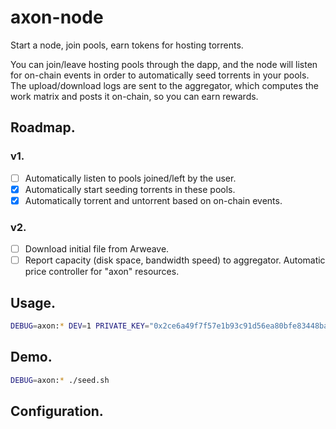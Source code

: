 axon-node
=========

Start a node, join pools, earn tokens for hosting torrents.

You can join/leave hosting pools through the dapp, and the node will listen for on-chain events in order to automatically seed torrents in your pools. The upload/download logs are sent to the aggregator, which computes the work matrix and posts it on-chain, so you can earn rewards.

## Roadmap.

### v1.

 - [ ] Automatically listen to pools joined/left by the user.
 - [x] Automatically start seeding torrents in these pools.
 - [x] Automatically torrent and untorrent based on on-chain events.

### v2.

 - [ ] Download initial file from Arweave.
 - [ ] Report capacity (disk space, bandwidth speed) to aggregator. Automatic price controller for "axon" resources.

## Usage.

```sh
DEBUG=axon:* DEV=1 PRIVATE_KEY="0x2ce6a49f7f57e1b93c91d56ea80bfe83448bade8fc5222e78a3c692947faa92e" node --experimental-modules bin/dappnet.js node --torrent-data-path $(realpath ./uploads)
```

## Demo.

```sh
DEBUG=axon:* ./seed.sh
```

## Configuration.

